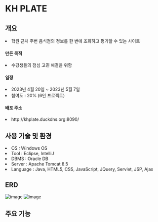 <h1>KH PLATE</h1>

<h2>개요</h2>
 <li>
   학원 근처 주변 음식점의 정보를 한 번에 조회하고 평가할 수 있는 사이트
 </li>


<h4>만든 목적</h4>
  <li>수강생들의 점심 고민 해결을 위함</li>
  
<h4>일정</h4>
  <li>﻿2023년 4월 20일 ~ 2023년 5월 7일</li>
  <li>참여도 : 20% (6인 프로젝트)</li>

<h4>배포 주소</h4>
  <li>http://khplate.duckdns.org:8090/</li>
  <h2>사용 기술 및 환경</h2>
  <li>OS : Windows OS</li>
  <li>Tool : Eclipse, IntelliJ</li>
  <li>DBMS : Oracle DB</li>
  <li>Server : Apache Tomcat 8.5</li>
  <li>Language : Java, HTML5, CSS, JavaScript, JQuery, Servlet, JSP, Ajax</li>

<h2>ERD</h2>

![image](https://github.com/jiseyeong/KH_Project/assets/128104813/c0f4d9c0-0bfd-4e44-b57e-10b48f846111)
![image](https://github.com/jiseyeong/KH_study/assets/128104813/925cb72c-5241-482e-a5ed-a006f8d87ecf)

<h2>주요 기능</h2>
